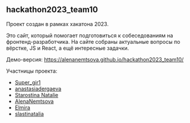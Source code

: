 ## hackathon2023_team10
Проект создан в рамках хакатона 2023.

Это сайт, который помогает подготовиться к собеседованиям на фронтенд-разработчика. На сайте собраны актуальные вопросы по вёрстке, JS и React, а ещё интересные задачки.


Демо-версия: https://alenanemtsova.github.io/hackathon2023_team10/

Участницы проекта:
* [Super_gir1](https://github.com/irinabukhaeva)
* [anastasiadergaeva](https://github.com/anastasiadergaeva)
* [Starostina Natalie](https://github.com/starostinanatalie)
* [AlenaNemtsova](https://github.com/AlenaNemtsova)
* [Elmira](https://github.com/ElmiraKopanitsa)
* [slastinatalia](https://github.com/slastinatalia)







